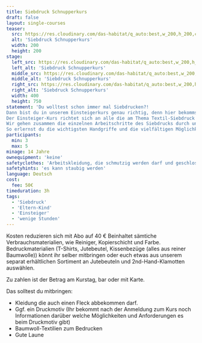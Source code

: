 ```yaml
---
title: Siebdruck Schnupperkurs
draft: false
layout: single-courses
teaser:
  src: https://res.cloudinary.com/das-habitat/q_auto:best,w_200,h_200,c_fill,f_auto,dpr_auto/v1588770401/kurse/siebdruck_s1h2wm.jpg
  alt: 'Siebdruck Schnupperkurs'
  width: 200
  height: 200
stage:
  left_src: https://res.cloudinary.com/das-habitat/q_auto:best,w_200,h_200,c_fill,f_auto,dpr_auto/v1586981087/kurse/IMG_20200123_224822_dig2sc.jpg
  left_alt: 'Siebdruck Schnupperkurs'
  middle_src: https://res.cloudinary.com/das-habitat/q_auto:best,w_200,h_200,c_fill,f_auto,dpr_auto/v1586981088/kurse/IMG_20200123_173334_y6q7el.jpg
  middle_alt: 'Siebdruck Schnupperkurs'
  right_src: https://res.cloudinary.com/das-habitat/q_auto:best,w_200,h_200,c_fill,f_auto,dpr_auto/v1586981085/kurse/IMG_20200123_224836_wsr0gi.jpg
  right_alt: 'Siebdruck Schnupperkurs'
  width: 400
  height: 750
statement: 'Du wolltest schon immer mal Siebdrucken?!
Dann bist du in unserem Einsteigerkurs genau richtig, denn hier bekommst du einen Einblick in die Technik des Textil-Siebdrucks und druckst dein eigenes Motiv in Farbe auf verschiedene Textilien deiner Wahl.
Der Einsteiger-Kurs richtet sich an alle die am Thema Textil-Siebdruck interessiert sind, selber aber noch keinerlei Erfahrung damit gemacht haben.
Wir gehen zusammen die einzelnen Arbeitschritte des Siebdrucks durch und belichten und drucken anschließend dein eigenes Motiv auf selbst mitgebrachte oder bei uns verfügbare Textilien.
So erlernst du die wichtigsten Handgriffe und die vielfältigen Möglichkeiten des Siebdrucks und kannst für dich ausprobieren, ob du diese Technik genauso faszinierend findest wie wir.'
participants:
  min: 3
  max: 5
minage: 14 Jahre
ownequipment: 'keine'
safetyclothes: 'Arbeitskleidung, die schmutzig werden darf und geschlossene Schuhe'
safetyhints: 'es kann staubig werden'
language: Deutsch
cost:
  fee: 50€
timeduration: 3h
tags:
  - 'Siebdruck'
  - 'Eltern-Kind'
  - 'Einsteiger'
  - 'wenige Stunden'
---
```

Kosten reduzieren sich mit Abo auf 40 €
Beinhaltet sämtiche Verbrauchsmaterialien, wie Reiniger, Kopierschicht und Farbe. Bedruckmaterialien (T-Shirts, Jutebeutel, Kissenbezüge (alles aus reiner Baumwolle)) könnt ihr selber mitbringen oder euch etwas aus unserem separat erhältlichen Sortiment an Jutebeuteln und 2nd-Hand-Klamotten auswählen.

Zu zahlen ist der Betrag am Kurstag, bar oder mit Karte.

Das solltest du mitbringen:

- Kleidung die auch einen Fleck abbekommen darf.
- Ggf. ein Druckmotiv (Ihr bekommt nach der Anmeldung zum Kurs noch Informationen darüber welche Möglichkeiten und Anforderungen es beim Druckmotiv gibt)
- Baumwoll-Textilien zum Bedrucken
- Gute Laune
